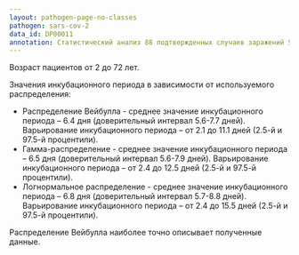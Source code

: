 ```yaml
---
layout: pathogen-page-no-classes
pathogen: sars-cov-2
data_id: DP00011
annotation: Статистический анализ 88 подтвержденных случаев заражений SARS-CoV-2 (дикий тип).
---
```


Возраст пациентов от 2 до 72 лет.


Значения инкубационного периода в зависимости от используемого распределения:

- Распределение Вейбулла - среднее значение инкубационного периода – 6.4 дня (доверительный интервал 5.6-7.7 дней). Варьирование инкубационного периода – от 2.1 до 11.1 дней (2.5-й и 97.5-й процентили).
- Гамма-распределение - среднее значение инкубационного периода – 6.5 дня (доверительный интервал 5.6-7.9 дней). Варьирование инкубационного периода – от 2.4 до 12.5 дней (2.5-й и 97.5-й процентили).
- Логнормальное распределение - среднее значение инкубационного периода – 6.8 дня (доверительный интервал 5.7-8.8 дней). Варьирование инкубационного периода – от 2.4 до 15.5 дней (2.5-й и 97.5-й процентили).


Распределение Вейбулла наиболее точно описывает полученные данные.
